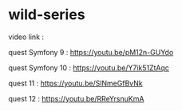# wild-series

video link :

quest Symfony 9 : https://youtu.be/pM12n-GUYdo

quest Symfony 10 : https://youtu.be/Y7ik51ZtAqc

quest 11 : https://youtu.be/SlNmeGfBvNk

quest 12 : https://youtu.be/RReYrsnuKmA